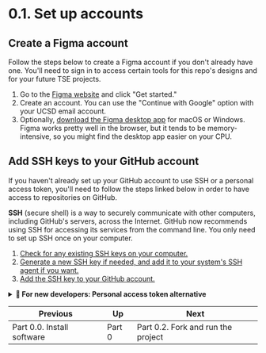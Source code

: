 # 0.1. Set up accounts

## Create a Figma account

Follow the steps below to create a Figma account if you don't already have one. You'll need to sign in to access certain tools for this repo's designs and for your future TSE projects.

1. Go to the [Figma website](https://www.figma.com) and click "Get started."
2. Create an account. You can use the "Continue with Google" option with your UCSD email account.
3. Optionally, [download the Figma desktop app](https://www.figma.com/downloads/) for macOS or Windows. Figma works pretty well in the browser, but it tends to be memory-intensive, so you might find the desktop app easier on your CPU.

## Add SSH keys to your GitHub account

If you haven't already set up your GitHub account to use SSH or a personal access token, you'll need to follow the steps linked below in order to have access to repositories on GitHub.

**SSH** (secure shell) is a way to securely communicate with other computers, including GitHub's servers, across the Internet. GitHub now recommends using SSH for accessing its services from the command line. You only need to set up SSH once on your computer.

1. [Check for any existing SSH keys on your computer.](https://docs.github.com/en/authentication/connecting-to-github-with-ssh/checking-for-existing-ssh-keys)
2. [Generate a new SSH key if needed, and add it to your system's SSH agent if you want.](https://docs.github.com/en/authentication/connecting-to-github-with-ssh/generating-a-new-ssh-key-and-adding-it-to-the-ssh-agent)
3. [Add the SSH key to your GitHub account.](https://docs.github.com/en/authentication/connecting-to-github-with-ssh/adding-a-new-ssh-key-to-your-github-account)

<details>
<summary><strong>🤔 For new developers: Personal access token alternative</strong></summary>

_Alternatively, you can also [create a personal access token](https://docs.github.com/en/authentication/keeping-your-account-and-data-secure/managing-your-personal-access-tokens). You'll have to paste it every time you push to GitHub, which is why SSH is usually easier for local development. Tokens may be more suitable for cases like doing programming assignments on UCSD machines._

</details>

| Previous                   | Up     | Next                               |
| -------------------------- | ------ | ---------------------------------- |
| Part 0.0. Install software | Part 0 | Part 0.2. Fork and run the project |
